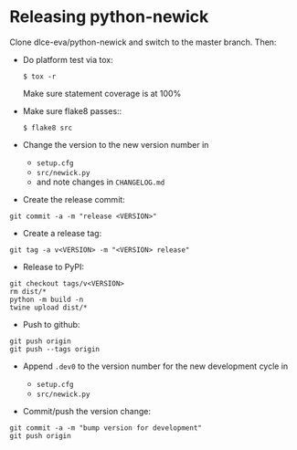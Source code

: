 
Releasing python-newick
=======================

Clone dlce-eva/python-newick and switch to the master branch. Then:

- Do platform test via tox:
  ```
  $ tox -r
  ```
  Make sure statement coverage is at 100%

- Make sure flake8 passes::
  ```
  $ flake8 src
  ```

- Change the version to the new version number in
  - `setup.cfg`
  - `src/newick.py`
  - and note changes in `CHANGELOG.md`

- Create the release commit:
```shell
git commit -a -m "release <VERSION>"
```

- Create a release tag:
```shell
git tag -a v<VERSION> -m "<VERSION> release"
```

- Release to PyPI:
```shell
git checkout tags/v<VERSION>
rm dist/*
python -m build -n
twine upload dist/*
```

- Push to github:
```shell
git push origin
git push --tags origin
```

- Append `.dev0` to the version number for the new development cycle in
  - `setup.cfg`
  - `src/newick.py`

- Commit/push the version change:
```shell
git commit -a -m "bump version for development"
git push origin
```
